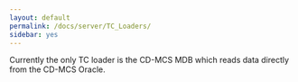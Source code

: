 ```yaml
---
layout: default
permalink: /docs/server/TC_Loaders/
sidebar: yes
---
```


Currently the only TC loader is the CD-MCS MDB which reads data directly from the CD-MCS Oracle.
